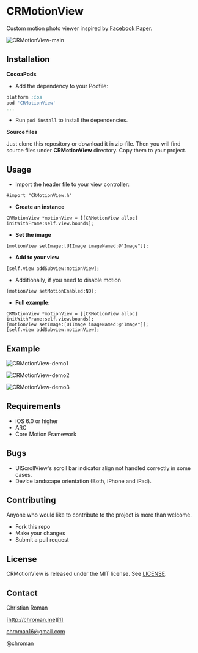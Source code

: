 CRMotionView
=======================
Custom motion photo viewer inspired by [Facebook Paper][4].

![CRMotionView-main](http://chroman.me/wp-content/uploads/2014/02/main3.jpg)

Installation
-----

**CocoaPods**

* Add the dependency to your Podfile:
```ruby
platform :ios
pod 'CRMotionView'
...
```

* Run `pod install` to install the dependencies.

**Source files**

Just clone this repository or download it in zip-file. Then you will find source files under **CRMotionView** directory. Copy them to your project.

Usage
-----

* Import the header file to your view controller:
```objc
#import "CRMotionView.h"
```

* **Create an instance**
```objc
CRMotionView *motionView = [[CRMotionView alloc] initWithFrame:self.view.bounds];
```

* **Set the image**
```objc
[motionView setImage:[UIImage imageNamed:@"Image"]];
```

* **Add to your view**
```objc
[self.view addSubview:motionView];
```

* Additionally, if you need to disable motion
```objc
[motionView setMotionEnabled:NO];
```

* **Full example:**
```objc
CRMotionView *motionView = [[CRMotionView alloc] initWithFrame:self.view.bounds];
[motionView setImage:[UIImage imageNamed:@"Image"]];
[self.view addSubview:motionView];
```

Example
----------

![CRMotionView-demo1](http://chroman.me/wp-content/uploads/2014/02/example1.gif)

![CRMotionView-demo2](http://chroman.me/wp-content/uploads/2014/02/example2.gif)

![CRMotionView-demo3](http://chroman.me/wp-content/uploads/2014/02/example3.gif)

Requirements
----------
* iOS 6.0 or higher
* ARC
* Core Motion Framework

Bugs
----------
* UIScrollView's scroll bar indicator align not handled correctly in some cases.
* Device landscape orientation (Both, iPhone and iPad).

Contributing
----------
Anyone who would like to contribute to the project is more than welcome.

* Fork this repo
* Make your changes
* Submit a pull request

## License
CRMotionView is released under the MIT license. See
[LICENSE](https://github.com/chroman/CRMotionView/blob/master/LICENSE).

Contact
----------

Christian Roman
  
[http://chroman.me][1]

[chroman16@gmail.com][2]

[@chroman][3] 

  [1]: http://chroman.me
  [2]: mailto:chroman16@gmail.com
  [3]: http://twitter.com/chroman
  [4]: https://itunes.apple.com/us/app/paper-stories-from-facebook/id794163692?mt=8
